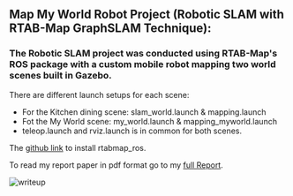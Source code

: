 ## Map My World Robot Project (Robotic SLAM with RTAB-Map GraphSLAM Technique): 
### The Robotic SLAM project was conducted using RTAB-Map's ROS package with a custom mobile robot mapping two world scenes built in Gazebo. 

There are different launch setups for each scene:

[writeup]:ReportPaper-MapMyWorldRobot.png

- For the Kitchen dining scene: slam_world.launch & mapping.launch 
- Fot the My World scene: my_world.launch & mapping_myworld.launch
- teleop.launch and rviz.launch is in common for both scenes.

The [github link](https://github.com/introlab/rtabmap_ros) to install rtabmap_ros.

To read my report paper in pdf format go to my [full Report](ReportPaper-MapMyWorldRobot.pdf).



![writeup]
